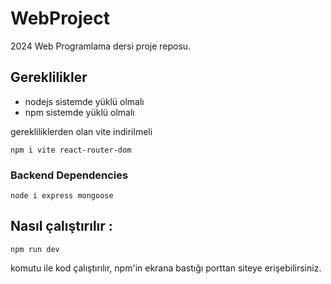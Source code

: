 # WebProject

2024 Web Programlama dersi proje reposu.

## Gereklilikler

- nodejs sistemde yüklü olmalı
- npm sistemde yüklü olmalı

gerekliliklerden olan vite indirilmeli

```
npm i vite react-router-dom
```

### Backend Dependencies
```
node i express mongoose
```

## Nasıl çalıştırılır :

```
npm run dev
```

komutu ile kod çalıştırılır, npm'in ekrana bastığı porttan siteye erişebilirsiniz.
